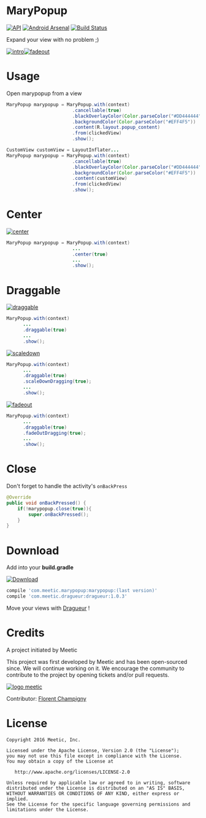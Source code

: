 MaryPopup
=======

[![API](https://img.shields.io/badge/API-10%2B-green.svg)][repo]
[![Android Arsenal](https://img.shields.io/badge/Android%20Arsenal-MaryPopup-brightgreen.svg?style=flat)](http://android-arsenal.com/details/1/3531)
[![Build Status](https://travis-ci.org/Meetic/MaryPopup.svg?branch=master)](https://travis-ci.org/Meetic/MaryPopup)

Expand your view with no problem ;)

[![intro](media/intro.gif)][repo][![fadeout](media/photo.gif)][repo]


# Usage

Open marypopup from a view

```java
MaryPopup marypopup = MaryPopup.with(context)
                        .cancellable(true)
                        .blackOverlayColor(Color.parseColor("#DD444444"))
                        .backgroundColor(Color.parseColor("#EFF4F5"))
                        .content(R.layout.popup_content)
                        .from(clickedView)
                        .show();
```

```java
CustomView customView = LayoutInflater...
MaryPopup marypopup = MaryPopup.with(context)
                        .cancellable(true)
                        .blackOverlayColor(Color.parseColor("#DD444444"))
                        .backgroundColor(Color.parseColor("#EFF4F5"))
                        .content(customView)
                        .from(clickedView)
                        .show();
```

# Center

[![center](media/center.gif)][repo]

```java
MaryPopup marypopup = MaryPopup.with(context)
                        ...
                        .center(true)
                        ...
                        .show();
```

# Draggable

[![draggable](media/draggable.gif)][repo]

```java
MaryPopup.with(context)
      ...
      .draggable(true)
      ...
      .show();
```

[![scaledown](media/scaledown.gif)][repo]

```java
MaryPopup.with(context)
      ...
      .draggable(true)
      .scaleDownDragging(true);
      ...
      .show();
```

[![fadeout](media/fadeout.gif)][repo]

```java
MaryPopup.with(context)
      ...
      .draggable(true)
      .fadeOutDragging(true);
      ...
      .show();
```

# Close

Don't forget to handle the activity's `onBackPress`

```java
@Override
public void onBackPressed() {
    if(!marypopup.close(true)){
        super.onBackPressed();
    }
}
```

# Download

Add into your **build.gradle**

[ ![Download](https://api.bintray.com/packages/meetic-android/maven/MaryPopup/images/download.svg) ](https://bintray.com/meetic-android/maven/MaryPopup/_latestVersion)

```groovy
compile 'com.meetic.marypopup:marypopup:(last version)'
compile 'com.meetic.dragueur:dragueur:1.0.3'
```

Move your views with [Dragueur][Dragueur] !

# Credits

A project initiated by Meetic

This project was first developed by Meetic and has been open-sourced since. We will continue working on it.
We encourage the community to contribute to the project by opening tickets and/or pull requests.

[![logo meetic](media/meetic.jpg)][meetic]

Contributor: [Florent Champigny][florent]  

# License

    Copyright 2016 Meetic, Inc.

    Licensed under the Apache License, Version 2.0 (the "License");
    you may not use this file except in compliance with the License.
    You may obtain a copy of the License at

       http://www.apache.org/licenses/LICENSE-2.0

    Unless required by applicable law or agreed to in writing, software
    distributed under the License is distributed on an "AS IS" BASIS,
    WITHOUT WARRANTIES OR CONDITIONS OF ANY KIND, either express or implied.
    See the License for the specific language governing permissions and
    limitations under the License.

[repo]: https://github.com/Meetic/MaryPopup
[androidarsenal]: http://android-arsenal.com/details/--------
[meetic]: http://www.meetic.fr/
[dragueur]: https://github.com/Meetic/Dragueur
[florent]: https://github.com/florent37
